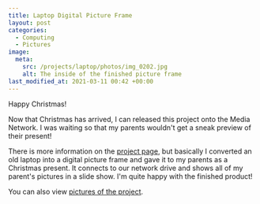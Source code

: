 ```yaml
---
title: Laptop Digital Picture Frame
layout: post
categories:
  - Computing
  - Pictures
image:
  meta:
    src: /projects/laptop/photos/img_0202.jpg
    alt: The inside of the finished picture frame
last_modified_at: 2021-03-11 00:42 +00:00
---
```

Happy Christmas!

Now that Christmas has arrived, I can released this project onto the Media Network. I was waiting so that my parents wouldn't get a sneak preview of their present!

There is more information on the [project page](/projects/laptop/), but basically I converted an old laptop into a digital picture frame and gave it to my parents as a Christmas present. It connects to our network drive and shows all of my parent's pictures in a slide show. I'm quite happy with the finished product!

You can also view [pictures of the project](/projects/laptop/photos/).
